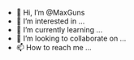 - 👋 Hi, I’m @MaxGuns
- 👀 I’m interested in ...
- 🌱 I’m currently learning ...
- 💞️ I’m looking to collaborate on ...
- 📫 How to reach me ...

<!---
MaxGuns/MaxGuns is a ✨ special ✨ repository because its `README.md` (this file) appears on your GitHub profile.
You can click the Preview link to take a look at your changes.
--->
